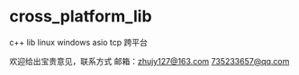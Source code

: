 # cross_platform_lib
c++ lib linux windows asio tcp 跨平台



欢迎给出宝贵意见，联系方式
邮箱：zhujy127@163.com
      735233657@qq.com
